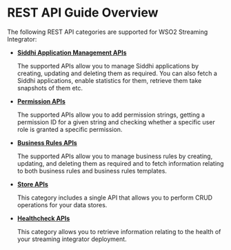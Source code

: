 # REST API Guide Overview

The following REST API categories are supported for WSO2 Streaming Integrator:

- [**Siddhi Application Management APIs**]({{base_path}}/develop/streaming-apps/siddhi-application-management-apis)

    The supported APIs allow you to manage Siddhi applications by creating, updating and deleting them as required. You can also fetch a Siddhi applications, enable statistics for them, retrieve them take snapshots of them etc.

- [**Permission APIs**]({{base_path}}/develop/streaming-apps/permission-apis)

    The supported APIs allow you to add permission strings, getting a permission ID for a given string and checking whether a specific user role is granted a specific permission.

- [**Business Rules APIs**]({{base_path}}/develop/streaming-apps/business-rules-apis)

    The supported APIs allow you to manage business rules by creating, updating, and deleting them as required and to fetch information relating to both business rules and business rules templates.

- [**Store APIs**]({{base_path}}/develop/streaming-apps/store-apis)

    This category includes a single API that allows you to perform CRUD operations for your data stores.

- [**Healthcheck APIs**]({{base_path}}/develop/streaming-apps/healthcheck-apis)

    This category allows you to retrieve information relating to the health of your streaming integrator deployment.